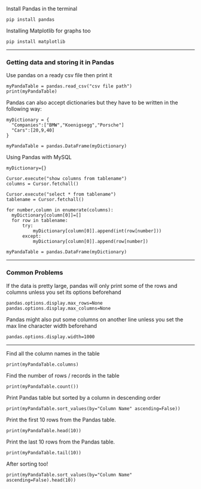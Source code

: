 Install Pandas in the terminal
```
pip install pandas
```
Installing Matplotlib for graphs too
```
pip install matplotlib
```

---

### Getting data and storing it in Pandas
Use pandas on a ready csv file then print it
```
myPandaTable = pandas.read_csv("csv file path")
print(myPandaTable)
```
Pandas can also accept dictionaries but they have to be written in the following way:
```
myDictionary = {
  "Companies":["BMW","Koenigsegg","Porsche"]
  "Cars":[20,9,40]
}

myPandaTable = pandas.DataFrame(myDictionary)
```
Using Pandas with MySQL
```
myDictionary={}

Cursor.execute("show columns from tablename")
columns = Cursor.fetchall()

Cursor.execute("select * from tablename")
tablename = Cursor.fetchall()

for number,column in enumerate(columns):
  myDictionary[column[0]]=[] 
  for row in tablename:
      try:
          myDictionary[column[0]].append(int(row[number]))
      except:
          myDictionary[column[0]].append(row[number])

myPandaTable = pandas.DataFrame(myDictionary)
```

---
### Common Problems
If the data is pretty large, pandas will only print some of the rows and columns unless you set its options beforehand
```
pandas.options.display.max_rows=None
pandas.options.display.max_columns=None
```
Pandas might also put some columns on another line unless you set the max line character width beforehand
```
pandas.options.display.width=1000
```

---

Find all the column names in the table
```
print(myPandaTable.columns)
```
Find the number of rows / records in the table
```
print(myPandaTable.count())
```
Print Pandas table but sorted by a column in descending order
```
print(myPandaTable.sort_values(by="Column Name" ascending=False))
```
Print the first 10 rows from the Pandas table.
```
print(myPandaTable.head(10))
```
Print the last 10 rows from the Pandas table.
```
print(myPandaTable.tail(10))
```
After sorting too!
```
print(myPandaTable.sort_values(by="Column Name" ascending=False).head(10))
```

